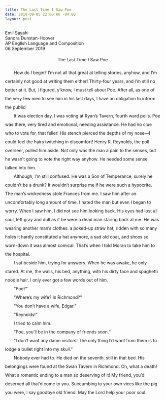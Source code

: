 ```yaml
---
title: The Last Time I Saw Poe
date: 2019-09-05 22:00:00 -04:00
layout: post
---
```


<article>
Emil Sayahi<br>
Sandra Dunstan-Hoover<br>
AP English Language and Composition<br>
06 September 2019<br>
</p>

<p align="center" style="line-height: 2;">The Last Time I Saw Poe</p>
<p style="line-height: 2;">
	&emsp;&emsp;How do I begin? I’m not all that great at telling stories, anyhow, and I’m certainly not good at writing them either! Thirty-four years, and I’m still no better at it. But, I figured, y’know, I must tell about Poe. After all, as one of the very few men to see him in his last days, I have an obligation to inform the public!<br>
	&emsp;&emsp;It was election day. I was voting at Ryan’s Tavern, fourth ward polls. Poe was there, very tired and emotional, needing assistance. He had no clue who to vote for, that feller! His stench pierced the depths of my nose—I could feel the hairs twitching in discomfort! Henry R. Reynolds, the poll overseer, pulled him aside. Not only was the man a pain to the senses, but he wasn’t going to vote the right way anyhow. He needed some sense talked into him.<br>
	&emsp;&emsp;Although, I’m still confused. He was a Son of Temperance, surely he couldn’t be a drunk? It wouldn’t surprise me if he were such a hypocrite. The man’s wickedness stole Frances from me. I saw him after an uncomfortably long amount of time. I hated the man but even I began to worry. When I saw him, I did not see him looking back. His eyes had lost all soul, left gray and dull as if he were a dead man staring back at me. He was wearing another man’s clothes: a poked-up straw hat, ridden with so many holes it hardly constituted a hat anymore, a sad old coat, and shoes so worn-down it was almost comical. That’s when I told Moran to take him to the hospital.<br>
	&emsp;&emsp;I sat beside him, trying for answers. When he was awake, he only stared. At me, the walls, his bed, anything, with his dirty face and spaghetti noodle hair. I only ever got a few words out of him.<br>
	&emsp;&emsp;“Poe?”<br>
	&emsp;&emsp;“Where’s my wife? In Richmond?”<br>
	&emsp;&emsp;“You don’t have a wife, Edgar.”<br>
	&emsp;&emsp;“Reynolds!”<br>
	&emsp;&emsp;I tried to calm him.<br>
	&emsp;&emsp;“Poe, you’ll be in the company of friends soon.”<br>
	&emsp;&emsp;“I don’t want any damn visitors! The only thing I’d want from them is to lodge a bullet right into my skull.”<br>
	&emsp;&emsp;Nobody ever had to. He died on the seventh, still in that bed. His belongings were found at the Swan Tavern in Richmond. Oh, what a death! What a romantic ending to a man so deserving of it! My friend, you’d deserved all that’d come to you. Succumbing to your own vices like the pig you were, I say goodbye old friend. May the Lord help your poor soul.
</p>
</article>